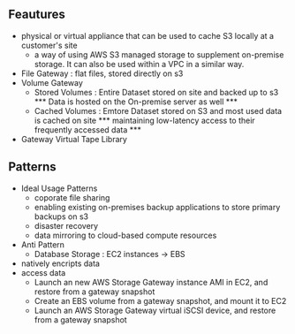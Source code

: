 ## Feautures 
- physical or virtual appliance that can be used to cache S3 locally at a customer's site
  - a way of using AWS S3 managed storage to supplement on-premise storage. It can also be used within a VPC in a similar way.
- File Gateway : flat files, stored directly on s3 
- Volume Gateway 
  - Stored Volumes : Entire Dataset stored on site and backed up to s3  
    *** Data is hosted on the On-premise server as well ***
  - Cached Volumes : Emtore Dataset stored on S3 and most used data is cached on site 
    ***  maintaining low-latency access to their frequently accessed data ***
- Gateway Virtual Tape Library 
## Patterns
- Ideal Usage Patterns 
  - coporate file sharing
  - enabling existing on-premises backup applications to store primary backups on s3 
  - disaster recovery 
  - data mirroring to cloud-based compute resources 
- Anti Pattern
  - Database Storage : EC2 instances -> EBS 
- natively encripts data
- access data
  - Launch an new AWS Storage Gateway instance AMI in EC2, and restore from a gateway snapshot 
  - Create an EBS volume from a gateway snapshot, and mount it to EC2
  - Launch an AWS Storage Gateway virtual iSCSI device, and restore from a gateway snapshot
  
